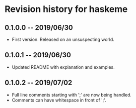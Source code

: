 # Revision history for haskeme

## 0.1.0.0 -- 2019/06/30

* First version. Released on an unsuspecting world.

## 0.1.0.1 -- 2019/06/30

* Updated README with explanation and examples.

## 0.1.0.2 -- 2019/07/02

* Full line comments starting with ';' are now being handled.
* Comments can have whitespace in front of ';'.
